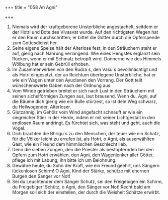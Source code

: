 +++
title = "058 An Agni"

+++


1.	Niemals wird der kraftgeborene Unsterbliche angestachelt, seitdem er der Hotri und Bote des Vivasvat wurde. Auf den richtigsten Wegen hat er den Raum durchschritten; er bittet die Götter durch die Opferspende zum Gottesdienst her.
2.	Seine eigene Speise hält der Alterlose fest; in den Sträuchern steht er auf, gierig nach Nahrung verlangend. Wie eines Hengstes erglänzt sein Rücken, wenn er mit Schmalz betropft wird. Donnernd wie des Himmels Wölbung hat er sein Gebrüll erhoben.
3.	Im Zusammenwirken von den Rudra´s, den Vasu´s bevollmächtigt und als Hotri eingesetzt, der an Reichtum überlegene Unsterbliche, hat er wie ein Wagen unter den Ayuclanen den Vorrang. Der Gott teilt wünschenswerte Gaben nach der Ordnung aus.
4.	Vom Winde getrieben breitet er sich nach Lust in den Sträuchern mit seinen sichelförmigen Zungen aus, laut brausend. Wenn du, Agni, auf die Bäume dich gierig wie ein Bulle stürzest, so ist dein Weg schwarz, du Hellwogender, Alterloser.
5.	Glutzahnig, im Gehölz vom Wind angefacht schnauft er wie ein siegreicher Stier in der Herde, indem er mit seiner Lichtgestalt in den endlosen Raum andringt. Es fürchtet sich, was steht und geht, auch die Vögel.
6.	Dich brachten die Bhrigu´s zu den Menschen, der teuer wie ein Schatz, für die Völker leicht zu errufen ist, als Hotri, o Agni, als auserwählten Gast, wie ein Freund dem himmlischen Geschlecht lieb.
7.	Denn die sieben Zungen, den die Priester als bestopfernden bei den Opfern zum Hotri erwählen, den Agni, den Wagenlenker aller Götter, pflege ich mit Labung; ihn bitte ich um Belohnung.
8.	Gewähre heute, du Sohn der Kraft, wie ein Freund geehrt, uns Sängern lückenlosen Schirm! O Agni, Kind der Stärke, schütze mit ehernen Burgen den Sänger vor Not!
9.	Sei du Leuchtender dem Sänger Schutz, sei den Freigebigen ein Schirm, du Freigebiger! Schütz, o Agni, den Sänger vor Not! Recht bald am Morgen soll sich der einstellen, der durch die Weisheit Schätze erwirbt.


